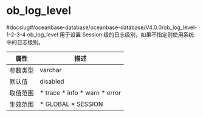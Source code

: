 ob_log_level 
=================================
#docslug#/oceanbase-database/oceanbase-database/V4.0.0/ob_log_level-1-2-3-4
ob_log_level 用于设置 Session 级的日志级别，如果不指定则使用系统中的日志级别。


| **属性** |                                                                                           **描述**                                                                                            |
|--------|---------------------------------------------------------------------------------------------------------------------------------------------------------------------------------------------|
| 参数类型   | varchar                                                                                                                                                                                     |
| 默认值    | disabled                                                                                                                                                                                    |
| 取值范围   | * trace   * info   * warn   * error    |
| 生效范围   | * GLOBAL   * SESSION                                                                                     |



